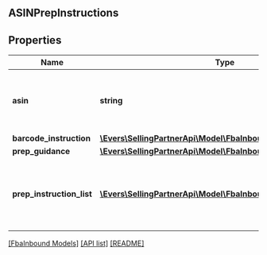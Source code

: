 ## ASINPrepInstructions

## Properties

Name | Type | Description | Notes
------------ | ------------- | ------------- | -------------
**asin** | **string** | The Amazon Standard Identification Number (ASIN) of the item. | [optional]
**barcode_instruction** | [**\Evers\SellingPartnerApi\Model\FbaInbound\BarcodeInstruction**](BarcodeInstruction.md) |  | [optional]
**prep_guidance** | [**\Evers\SellingPartnerApi\Model\FbaInbound\PrepGuidance**](PrepGuidance.md) |  | [optional]
**prep_instruction_list** | [**\Evers\SellingPartnerApi\Model\FbaInbound\PrepInstruction[]**](PrepInstruction.md) | A list of preparation instructions to help with item sourcing decisions. | [optional]

[[FbaInbound Models]](../) [[API list]](../../Api) [[README]](../../../README.md)
